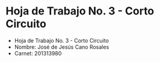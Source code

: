 # Hoja de Trabajo No. 3 - Corto Circuito

+ Hoja de Trabajo No. 3 - Corto Circuito
+ Nombre: José de Jesús Cano Rosales
+ Carnet: 201313980
